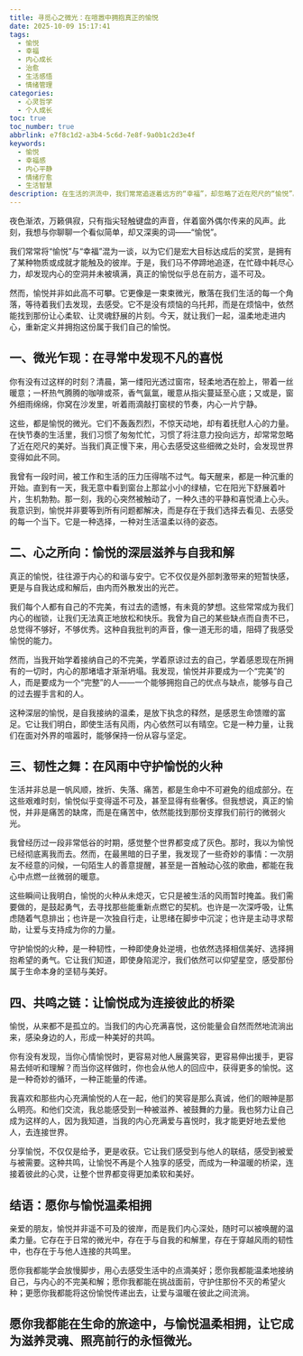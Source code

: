 ```yaml
---
title: 寻觅心之微光：在喧嚣中拥抱真正的愉悦
date: 2025-10-09 15:17:41
tags:
  - 愉悦
  - 幸福
  - 内心成长
  - 治愈
  - 生活感悟
  - 情绪管理
categories:
  - 心灵哲学
  - 个人成长
toc: true
toc_number: true
abbrlink: e7f8c1d2-a3b4-5c6d-7e8f-9a0b1c2d3e4f
keywords:
  - 愉悦
  - 幸福感
  - 内心平静
  - 情绪疗愈
  - 生活智慧
description: 在生活的洪流中，我们常常追逐着远方的“幸福”，却忽略了近在咫尺的“愉悦”。这篇文章将带你深入探索愉悦的真谛，从日常的微光到内心的深层源泉，学会如何在喧嚣与挑战中守护这份珍贵的感受，让它成为滋养生命的力量。
---
```


夜色渐浓，万籁俱寂，只有指尖轻触键盘的声音，伴着窗外偶尔传来的风声。此刻，我想与你聊聊一个看似简单，却又深奥的词——“愉悦”。

我们常常将“愉悦”与“幸福”混为一谈，以为它们是宏大目标达成后的奖赏，是拥有了某种物质或成就才能触及的彼岸。于是，我们马不停蹄地追逐，在忙碌中耗尽心力，却发现内心的空洞并未被填满，真正的愉悦似乎总在前方，遥不可及。

然而，愉悦并非如此高不可攀。它更像是一束束微光，散落在我们生活的每一个角落，等待着我们去发现，去感受。它不是没有烦恼的乌托邦，而是在烦恼中，依然能找到那份让心柔软、让灵魂舒展的片刻。今天，就让我们一起，温柔地走进内心，重新定义并拥抱这份属于我们自己的愉悦。

## 一、微光乍现：在寻常中发现不凡的喜悦

你有没有过这样的时刻？清晨，第一缕阳光透过窗帘，轻柔地洒在脸上，带着一丝暖意；一杯热气腾腾的咖啡或茶，香气氤氲，暖意从指尖蔓延至心底；又或是，窗外细雨绵绵，你窝在沙发里，听着雨滴敲打窗棂的节奏，内心一片宁静。

这些，都是愉悦的微光。它们不轰轰烈烈，不惊天动地，却有着抚慰人心的力量。在快节奏的生活里，我们习惯了匆匆忙忙，习惯了将注意力投向远方，却常常忽略了近在咫尺的美好。当我们真正慢下来，用心去感受这些细微之处时，会发现世界变得如此不同。

我曾有一段时间，被工作和生活的压力压得喘不过气。每天醒来，都是一种沉重的开始。直到有一天，我无意中看到窗台上那盆小小的绿植，它在阳光下舒展着叶片，生机勃勃。那一刻，我的心突然被触动了，一种久违的平静和喜悦涌上心头。我意识到，愉悦并非要等到所有问题都解决，而是存在于我们选择去看见、去感受的每一个当下。它是一种选择，一种对生活温柔以待的姿态。

## 二、心之所向：愉悦的深层滋养与自我和解

真正的愉悦，往往源于内心的和谐与安宁。它不仅仅是外部刺激带来的短暂快感，更是与自我达成和解后，由内而外散发出的光芒。

我们每个人都有自己的不完美，有过去的遗憾，有未竟的梦想。这些常常成为我们内心的枷锁，让我们无法真正地放松和快乐。我曾为自己的某些缺点而自责不已，总觉得不够好，不够优秀。这种自我批判的声音，像一道无形的墙，阻碍了我感受愉悦的能力。

然而，当我开始学着接纳自己的不完美，学着原谅过去的自己，学着感恩现在所拥有的一切时，内心的那堵墙才渐渐坍塌。我发现，愉悦并非要成为一个“完美”的人，而是要成为一个“完整”的人——一个能够拥抱自己的优点与缺点，能够与自己的过去握手言和的人。

这种深层的愉悦，是自我接纳的温柔，是放下执念的释然，是感恩生命馈赠的富足。它让我们明白，即使生活有风雨，内心依然可以有晴空。它是一种力量，让我们在面对外界的喧嚣时，能够保持一份从容与坚定。

## 三、韧性之舞：在风雨中守护愉悦的火种

生活并非总是一帆风顺，挫折、失落、痛苦，都是生命中不可避免的组成部分。在这些艰难时刻，愉悦似乎变得遥不可及，甚至显得有些奢侈。但我想说，真正的愉悦，并非是痛苦的缺席，而是在痛苦中，依然能找到那份支撑我们前行的微弱火光。

我曾经历过一段非常低谷的时期，感觉整个世界都变成了灰色。那时，我以为愉悦已经彻底离我而去。然而，在最黑暗的日子里，我发现了一些奇妙的事情：一次朋友不经意的问候，一句陌生人的善意提醒，甚至是一首触动心弦的歌曲，都能在我心中点燃一丝微弱的暖意。

这些瞬间让我明白，愉悦的火种从未熄灭，它只是被生活的风雨暂时掩盖。我们需要做的，是鼓起勇气，去寻找那些能重新点燃它的契机。也许是一次深呼吸，让焦虑随着气息排出；也许是一次独自行走，让思绪在脚步中沉淀；也许是主动寻求帮助，让爱与支持成为你的力量。

守护愉悦的火种，是一种韧性，一种即使身处逆境，也依然选择相信美好、选择拥抱希望的勇气。它让我们知道，即使身陷泥泞，我们依然可以仰望星空，感受那份属于生命本身的坚韧与美好。

## 四、共鸣之链：让愉悦成为连接彼此的桥梁

愉悦，从来都不是孤立的。当我们的内心充满喜悦，这份能量会自然而然地流淌出来，感染身边的人，形成一种美好的共鸣。

你有没有发现，当你心情愉悦时，更容易对他人展露笑容，更容易伸出援手，更容易去倾听和理解？而当你这样做时，你也会从他人的回应中，获得更多的愉悦。这是一种奇妙的循环，一种正能量的传递。

我喜欢和那些内心充满愉悦的人在一起，他们的笑容是那么真诚，他们的眼神是那么明亮。和他们交流，我总能感受到一种被滋养、被鼓舞的力量。我也努力让自己成为这样的人，因为我知道，当我的内心充满爱与喜悦时，我才能更好地去爱他人，去连接世界。

分享愉悦，不仅仅是给予，更是收获。它让我们感受到与他人的联结，感受到被爱与被需要。这种共鸣，让愉悦不再是个人独享的感受，而成为一种温暖的桥梁，连接着彼此的心灵，让整个世界都变得更加柔软和美好。

## 结语：愿你与愉悦温柔相拥

亲爱的朋友，愉悦并非遥不可及的彼岸，而是我们内心深处，随时可以被唤醒的温柔力量。它存在于日常的微光中，存在于与自我的和解里，存在于穿越风雨的韧性中，也存在于与他人连接的共鸣里。

愿你我都能学会放慢脚步，用心去感受生活中的点滴美好；愿你我都能温柔地接纳自己，与内心的不完美和解；愿你我都能在挑战面前，守护住那份不灭的希望火种；更愿你我都能将这份愉悦传递出去，让爱与温暖在彼此之间流淌。

**愿你我都能在生命的旅途中，与愉悦温柔相拥，让它成为滋养灵魂、照亮前行的永恒微光。**
---